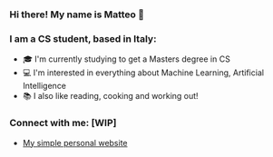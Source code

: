 ### Hi there! My name is Matteo 👋

### I am a CS student, based in Italy:
- 🎓 I'm currently studying to get a Masters degree in CS 
- 💻 I'm interested in everything about Machine Learning, Artificial Intelligence 
- 📚 I also like reading, cooking and working out!

### Connect with me: [WIP]
- <a href="https://MatteoGioia.github.io"> My simple personal website </a>





